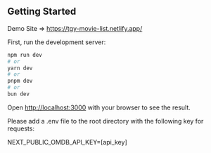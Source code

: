 ## Getting Started

Demo Site => https://tgy-movie-list.netlify.app/

First, run the development server:

```bash
npm run dev
# or
yarn dev
# or
pnpm dev
# or
bun dev
```

Open [http://localhost:3000](http://localhost:3000) with your browser to see the result.

Please add a .env file to the root directory with the following key for requests:

NEXT_PUBLIC_OMDB_API_KEY=[api_key]
